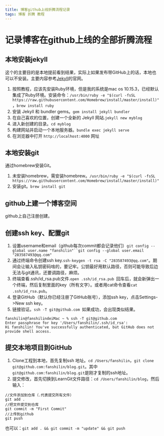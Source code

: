 ```yaml
---
title: 博客github上线折腾流程记录
tags: 博客 折腾 教程
---
```


# 记录博客在github上线的全部折腾流程

## 本地安装jekyll
这个的主要目的是本地提前看到结果，实际上如果发布带GitHub上的话，本地也可以不安装。主要内容参考[Jekyll](http://jekyll.com.cn/)的官网。
1. 按照教程，应该先安装Ruby环境，但是我的系统是mac os 10.15.3，已经默认集成了Ruby环境。安装命令：`/usr/bin/ruby -e "$(curl -fsSL https://raw.githubusercontent.com/Homebrew/install/master/install)"`，`brew install ruby`
2. 安装 Jekyll 和 bundler gems。`gem install jekyll bundler`
3. 在自己喜欢的位置，创建一个全新的 Jekyll 网站.`jekyll new myblog`
4. 进入新创建的目录。`cd myblog`
5. 构建网站并启动一个本地服务器。`bundle exec jekyll serve`
6. 在浏览器中打开 `http://localhost:4000` 网址

## 本地安装git
通过homebrew安装Git。
1. 未安装homebrew，需安装homebrew。`/usr/bin/ruby -e "$(curl -fsSL https://raw.githubusercontent.com/Homebrew/install/master/install)"`
2. 安装git。`brew install git`
## github上建一个博客空间
github上自己注册创建。

## 创建ssh key、配置git
1. 设置username和email（github每次commit都会记录他们）`git config --global user.name "fanshilin"``git config --global user.email "283587493@qq.com"`
2. 通过终端命令创建ssh key.`ssh-keygen -t rsa -C "283587493@qq.com"`。期间会让输入私钥密码啥的，要记牢。公钥最好用默认路径，否则可能导致后边无法与git通讯，还要调路径，麻烦。
3. 终端查看.ssh/id_rsa.pub文件.`open .ssh/id_rsa.pub `回车后，就会新弹出一个终端，然后复制里面的key（所有文字）。或者用cat命令查看`cat .ssh/id_rsa.pub`。
4. 登录GitHub（默认你已经注册了GitHub账号），添加ssh key，点击Settings->New ssh key。
5. 链接验证。`ssh -T git@github.com `如果成功，会出现类似结果。

```
fanshilin@fanshilindeiMac ~ % ssh -T git@github.com 
Enter passphrase for key '/Users/fanshilin/.ssh/id_rsa': 
Hi fanshilin! You've successfully authenticated, but GitHub does not provide shell access.
```

## 提交本地项目到GitHub
1. Clone工程到本地，首先复制ssh 地址。`cd /Users/fanshilin`，`git clone git@github.com:fanshilin/blog.git`。其中`git@github.com:fanshilin/blog.git`是刚才复制的ssh地址。
2. 提交修改，首先切换到LearnGit文件路径：`cd /Users/fanshilin/blog`，然后输入：

```
//文件添加到仓库（.代表提交所有文件）
git add .
//把文件提交到仓库
git commit -m "First Commit"
//上传到github
git push
```

也可以：`git add . && git commit -m "update" && git push`